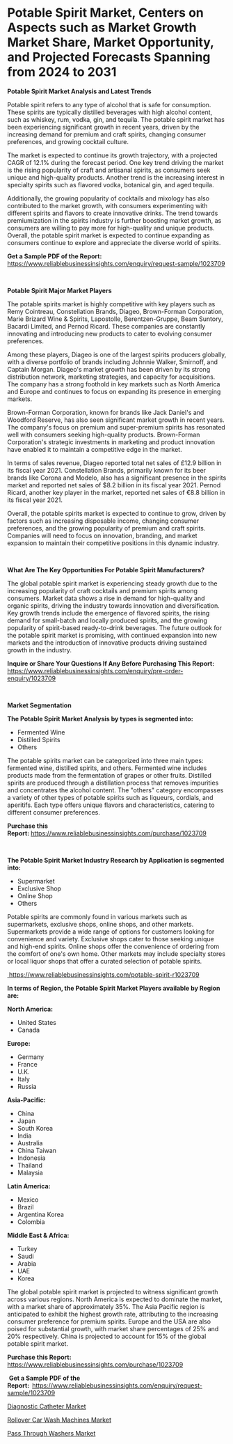 <p><h1>Potable Spirit Market, Centers on Aspects such as Market Growth Market Share, Market Opportunity, and Projected Forecasts Spanning from 2024 to 2031</h1></p><p><strong>Potable Spirit Market Analysis and Latest Trends</strong></p>
<p><p>Potable spirit refers to any type of alcohol that is safe for consumption. These spirits are typically distilled beverages with high alcohol content, such as whiskey, rum, vodka, gin, and tequila. The potable spirit market has been experiencing significant growth in recent years, driven by the increasing demand for premium and craft spirits, changing consumer preferences, and growing cocktail culture.</p><p>The market is expected to continue its growth trajectory, with a projected CAGR of 12.1% during the forecast period. One key trend driving the market is the rising popularity of craft and artisanal spirits, as consumers seek unique and high-quality products. Another trend is the increasing interest in specialty spirits such as flavored vodka, botanical gin, and aged tequila.</p><p>Additionally, the growing popularity of cocktails and mixology has also contributed to the market growth, with consumers experimenting with different spirits and flavors to create innovative drinks. The trend towards premiumization in the spirits industry is further boosting market growth, as consumers are willing to pay more for high-quality and unique products. Overall, the potable spirit market is expected to continue expanding as consumers continue to explore and appreciate the diverse world of spirits.</p></p>
<p><strong>Get a Sample PDF of the Report:&nbsp;</strong> <a href="https://www.reliablebusinessinsights.com/enquiry/request-sample/1023709">https://www.reliablebusinessinsights.com/enquiry/request-sample/1023709</a></p>
<p>&nbsp;</p>
<p><strong>Potable Spirit Major Market Players</strong></p>
<p><p>The potable spirits market is highly competitive with key players such as Remy Cointreau, Constellation Brands, Diageo, Brown-Forman Corporation, Marie Brizard Wine & Spirits, Lapostolle, Berentzen-Gruppe, Beam Suntory, Bacardi Limited, and Pernod Ricard. These companies are constantly innovating and introducing new products to cater to evolving consumer preferences.</p><p>Among these players, Diageo is one of the largest spirits producers globally, with a diverse portfolio of brands including Johnnie Walker, Smirnoff, and Captain Morgan. Diageo's market growth has been driven by its strong distribution network, marketing strategies, and capacity for acquisitions. The company has a strong foothold in key markets such as North America and Europe and continues to focus on expanding its presence in emerging markets.</p><p>Brown-Forman Corporation, known for brands like Jack Daniel's and Woodford Reserve, has also seen significant market growth in recent years. The company's focus on premium and super-premium spirits has resonated well with consumers seeking high-quality products. Brown-Forman Corporation's strategic investments in marketing and product innovation have enabled it to maintain a competitive edge in the market.</p><p>In terms of sales revenue, Diageo reported total net sales of £12.9 billion in its fiscal year 2021. Constellation Brands, primarily known for its beer brands like Corona and Modelo, also has a significant presence in the spirits market and reported net sales of $8.2 billion in its fiscal year 2021. Pernod Ricard, another key player in the market, reported net sales of €8.8 billion in its fiscal year 2021.</p><p>Overall, the potable spirits market is expected to continue to grow, driven by factors such as increasing disposable income, changing consumer preferences, and the growing popularity of premium and craft spirits. Companies will need to focus on innovation, branding, and market expansion to maintain their competitive positions in this dynamic industry.</p></p>
<p>&nbsp;</p>
<p><strong>What Are The Key Opportunities For Potable Spirit Manufacturers?</strong></p>
<p><p>The global potable spirit market is experiencing steady growth due to the increasing popularity of craft cocktails and premium spirits among consumers. Market data shows a rise in demand for high-quality and organic spirits, driving the industry towards innovation and diversification. Key growth trends include the emergence of flavored spirits, the rising demand for small-batch and locally produced spirits, and the growing popularity of spirit-based ready-to-drink beverages. The future outlook for the potable spirit market is promising, with continued expansion into new markets and the introduction of innovative products driving sustained growth in the industry.</p></p>
<p><strong>Inquire or Share Your Questions If Any Before Purchasing This Report:</strong> <a href="https://www.reliablebusinessinsights.com/enquiry/pre-order-enquiry/1023709">https://www.reliablebusinessinsights.com/enquiry/pre-order-enquiry/1023709</a></p>
<p>&nbsp;</p>
<p><strong>Market Segmentation</strong></p>
<p><strong>The Potable Spirit Market Analysis by types is segmented into:</strong></p>
<p><ul><li>Fermented Wine</li><li>Distilled Spirits</li><li>Others</li></ul></p>
<p><p>The potable spirits market can be categorized into three main types: fermented wine, distilled spirits, and others. Fermented wine includes products made from the fermentation of grapes or other fruits. Distilled spirits are produced through a distillation process that removes impurities and concentrates the alcohol content. The "others" category encompasses a variety of other types of potable spirits such as liqueurs, cordials, and aperitifs. Each type offers unique flavors and characteristics, catering to different consumer preferences.</p></p>
<p><strong>Purchase this Report:&nbsp;</strong><a href="https://www.reliablebusinessinsights.com/purchase/1023709">https://www.reliablebusinessinsights.com/purchase/1023709</a></p>
<p>&nbsp;</p>
<p><strong>The Potable Spirit Market Industry Research by Application is segmented into:</strong></p>
<p><ul><li>Supermarket</li><li>Exclusive Shop</li><li>Online Shop</li><li>Others</li></ul></p>
<p><p>Potable spirits are commonly found in various markets such as supermarkets, exclusive shops, online shops, and other markets. Supermarkets provide a wide range of options for customers looking for convenience and variety. Exclusive shops cater to those seeking unique and high-end spirits. Online shops offer the convenience of ordering from the comfort of one's own home. Other markets may include specialty stores or local liquor shops that offer a curated selection of potable spirits.</p></p>
<p><a href="https://www.reliablebusinessinsights.com/potable-spirit-r1023709">&nbsp;https://www.reliablebusinessinsights.com/potable-spirit-r1023709</a></p>
<p><strong>In terms of Region, the Potable Spirit Market Players available by Region are:</strong></p>
<p>
    <p> <strong> North America: </strong>
        <ul>
            <li>United States</li>
            <li>Canada</li>
        </ul>
        </p> 
    <p> <strong> Europe: </strong>
        <ul>
            <li>Germany</li>
            <li>France</li>
            <li>U.K.</li>
            <li>Italy</li>
            <li>Russia</li>
        </ul>
        </p> 
    <p> <strong> Asia-Pacific: </strong>
        <ul>
            <li>China</li>
            <li>Japan</li>
            <li>South Korea</li>
            <li>India</li>
            <li>Australia</li>
            <li>China Taiwan</li>
            <li>Indonesia</li>
            <li>Thailand</li>
            <li>Malaysia</li>
        </ul>
        </p> 
    <p> <strong> Latin America: </strong>
        <ul>
            <li>Mexico</li>
            <li>Brazil</li>
            <li>Argentina Korea</li>
            <li>Colombia</li>
        </ul>
        </p> 
    <p> <strong> Middle East & Africa: </strong>
        <ul>
            <li>Turkey</li>
            <li>Saudi</li>
            <li>Arabia</li>
            <li>UAE</li>
            <li>Korea</li>
        </ul>
    </p>
    </p>
<p><p>The global potable spirit market is projected to witness significant growth across various regions. North America is expected to dominate the market, with a market share of approximately 35%. The Asia Pacific region is anticipated to exhibit the highest growth rate, attributing to the increasing consumer preference for premium spirits. Europe and the USA are also poised for substantial growth, with market share percentages of 25% and 20% respectively. China is projected to account for 15% of the global potable spirit market.</p></p>
<p><strong>Purchase this Report: </strong><a href="https://www.reliablebusinessinsights.com/purchase/1023709">https://www.reliablebusinessinsights.com/purchase/1023709</a></p>
<p>&nbsp;<strong>Get a Sample PDF of the Report:&nbsp;&nbsp;</strong><a href="https://www.reliablebusinessinsights.com/enquiry/request-sample/1023709">https://www.reliablebusinessinsights.com/enquiry/request-sample/1023709</a></p>
<p><strong></strong></p>
<p><p><a href="https://view.publitas.com/reportprime-1/emerging-trends-in-diagnostic-catheter-market-global-outlook-and-future-prospects-from-2024-2031/">Diagnostic Catheter Market</a></p><p><a href="https://github.com/AndreanneHane2023/Market-Research-Report-List-1/blob/main/rollover-car-wash-machines-market.md">Rollover Car Wash Machines Market</a></p><p><a href="https://github.com/RyleeBauch2023/Market-Research-Report-List-1/blob/main/pass-through-washers-market.md">Pass Through Washers Market</a></p></p>